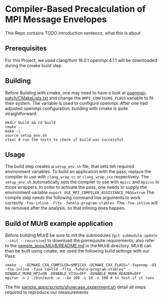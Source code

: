 # Compiler-Based Precalculation of MPI Message Envelopes

This Repo contains TODO introduction sentence, what this is about

## Prerequisites

For this Project, we used clang/llvm 16.0.1
openmpi 4.1.1 will be downloaded during the cmake build step

## Building

Before Building with cmake, one may need to have a look at [openmpi-patch/CMakeLists.txt](openmpi-patch/CMakeLists.txt)
and change the ``OMPI_CONFIGURE_FLAGS`` variable to fit their system.
The variable is used to configure openmpi.
After one had adjusted openmpi configuration, building with cmake is quite straightforward:

```
mkdir build && cd build
cmake ..
make -j
source setup_env.sh
ctest # run the tests to check if build was successful
```

## Usage

The build step creates a ``setup_env.sh`` file, that sets teh required environment variables.
To build an application with the pass, replace the compiler to use with ``clang_wrap_cc`` or ``clang_wrap_cxx``
respectively.
The ``setup_env.sh`` automatically sets the compiler to use with ``mpicc`` and ``mpicxx`` to those wrappers.
In order to activate the pass, one needs to supply the environment
variable ``export USE_MPI_COMPILER_ASSISTANCE_PASS=true``
The compile step needs the following command line arguments to work
correctly ``-fno-inline -flto -fwhole-program-vtables``.
The ``-fno-inline`` will be removed after the analysis, so that inlining does happen.

## Build of MUrB example application

Before building MUrB be sure to init the submodules (``git submodule update --init --recursive``) to download the
prerequisite requirements; also refer to the [sample_apps/MUrB/README.md](Readme) in the MUrB directory.
MUrB can than be built using cmake, we used the following build settings with our Pass:

```
cmake .. -DCMAKE_CXX_COMPILER=$MPICXX -DCMAKE_CXX_FLAGS="-fopenmp -O3 -fno-inline -fuse-ld=lld -flto -fwhole-program-vtables" -DENABLE_MURB_MPI=ON -DENABLE_VISU=OFF -DENABLE_MURB_READER=OFF
mpirun -n 2 ./bin/murb -v --im 100 -i 10 -n 100 # to test if it runs
```

The file [sample_apps/scripts/showcase_experiment.sh](sample_apps/scripts/showcase_experiment.sh) detail all steps
required to reproduce our measurements

